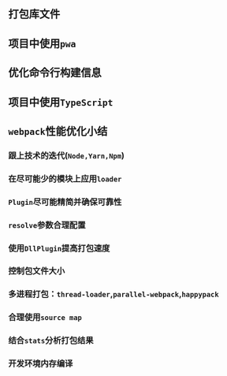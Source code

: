 ## 打包库文件

## 项目中使用`pwa`

## 优化命令行构建信息

## 项目中使用`TypeScript`

## `webpack`性能优化小结

### 跟上技术的迭代(`Node,Yarn,Npm`)

### 在尽可能少的模块上应用`loader`

### `Plugin`尽可能精简并确保可靠性

### `resolve`参数合理配置

### 使用`DllPlugin`提高打包速度

### 控制包文件大小

### 多进程打包：`thread-loader`,`parallel-webpack`,`happypack`

### 合理使用`source map`

### 结合`stats`分析打包结果

### 开发环境内存编译
